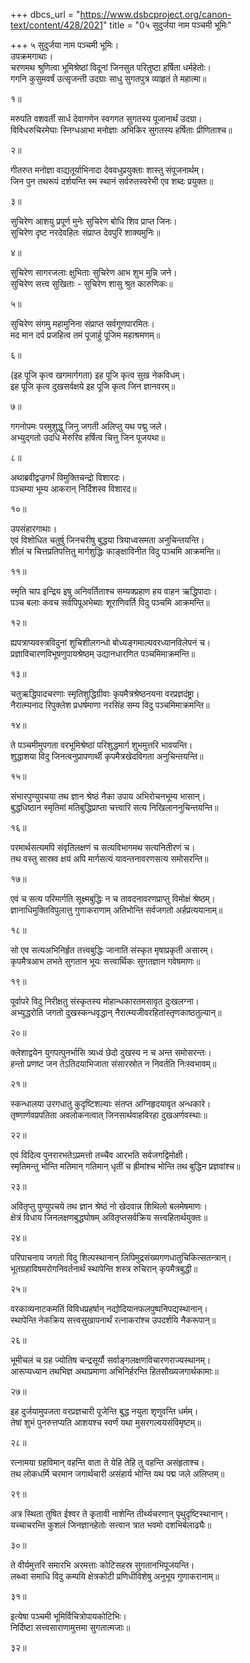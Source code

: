 +++
dbcs_url = "https://www.dsbcproject.org/canon-text/content/428/2021"
title = "0५ सुदुर्जया नाम पञ्चमी भूमिः"

+++
५ सुदुर्जया नाम पञ्चमी भूमिः।  
उपक्रमगाथाः।  
चरणमथ श्रुणित्वा भूमिश्रेष्ठां विदूनां 
जिनसुत परितुष्टा हर्षिता धर्महेतोः।  
गगनि कुसुमवर्षं उत्सृजन्ती उदग्राः 
साधु सुगतपुत्र व्याहृतं ते महात्मा॥

१॥

मरुपति वशवर्ती सार्ध देवागणेन 
स्वगगत सुगतस्य पूजानार्थं उदग्रा।  
विविधरुचिरमेघाः स्निग्धआभा मनोज्ञाः 
अभिकिर सुगतस्य हर्षिताः प्रीणिताश्च॥

२॥

गीतरुत मनोज्ञा वाद्यतूर्याभिनादा 
देववधुप्रयुक्ताः शास्तु संपूजनार्थम्।  
जिन पुन तथरूपं दर्शयन्ति स्म स्थानं 
सर्वरुतस्वरेभी एव शब्दः प्रयुक्तः॥

३॥

सुचिरेण आशयु प्रपूर्ण मुनेः 
सुचिरेण बोधि शिव प्राप्त जिनः।  
सुचिरेण दृष्ट नरदेवहितः 
संप्राप्त देवपुरि शाक्यमुनिः॥

४॥

सुचिरेण सागरजलाः क्षुभिताः 
सुचिरेण आभ शुभ मुन्नि जने।  
सुचिरेण सत्त्व सुखिताः -
सुचिरेण शासु श्रुत कारुणिकः॥

५॥

सुचिरेण संगमु महामुनिना 
संप्राप्त सर्वगूणपारमितः।  
मद मान दर्प प्रजहित्व तमं 
पूजार्हु पूजिम महाश्रमणम्॥

६॥

(इह पूजि कृत्व खगमार्गगता)
इह पूजि कृत्व सुख नेकविधम्।  
इह पूजि कृत्व दुखसर्वक्षये 
इह पूजि कृत्व जिन ज्ञानवरम्॥

७॥

गगनोपमः परमुशुद्धु जिनु 
जगती अलिप्तु यथ पद्मु जले।  
अभ्युद्गतो उदधि मेरुरिव 
हर्षित्व चित्तु जिन पूजयथा॥

८॥

अथाब्रवीद्वज्रगर्भं विमुक्तिचन्द्रो विशारदः।  
पञ्चम्या भूम्य आकरान् निर्दिशस्व विशारद॥

१०॥

उपसंहारगाथाः।  
एवं विशोधित चतुर्षु जिनचरीषु 
बुद्धया त्रियाध्वसमता अनुचिन्तयन्ति।  
शीलं च चित्तप्रतिपत्तितु मार्गशुद्धिः 
काङ्क्षाविनीत विदु पञ्चमि आक्रमन्ति॥

११॥

स्मृति चाप इन्द्रिय इषु अनिवर्तिताश्च 
सम्यक्प्रहाण हय वाहन ऋद्धिपादाः।  
पञ्च बलाः कवच सर्वपिपू‍अभेब्याः 
शूराणिवर्ति विदु पञ्चमि आक्रमन्ति॥

१२॥

ह्यपत्राप्यवस्त्रविदुनां शुचिशीलगन्धो 
बोध्यङ्गमाल्यवरध्यानविलेपनं च।  
प्रज्ञाविचारणविभूषणुपायश्रेष्ठम् 
उद्यानधारणित पञ्चमिमाक्रमन्ति॥

१३॥

चतुऋद्धिपादचरणाः स्मृतिशुद्धिग्रीवाः 
कृपमैत्रश्रेष्ठनयना वरप्रज्ञदंष्ट्रा।  
नैरात्म्यनाद रिपुक्लेश प्रधर्षमाणा 
नरसिंह सम्य विदु पञ्चमिमाक्रमन्ति॥

१४॥

ते पञ्चमीमुपगता वरभूमिश्रेष्ठां 
परिशुद्धमार्ग शुभमुत्तरि भावयन्ति।  
शुद्धाशया विदु जिनत्वनुप्रापणार्थी
कृपमैत्रखेदविगता अनुचिन्तयन्ति॥

१५॥

संभारपुण्युपचया तथ ज्ञान श्रेष्ठं 
नैका उपाय अभिरोचनभूम्य भासान्।  
बुद्धधिष्ठान स्मृतिमां मतिबुद्धिप्राप्ता 
चत्त्वारि सत्य निखिलाननुचिन्तयन्ति॥

१६॥

परमार्थसत्यमपि संवृतिलक्षणं च 
सत्यविभागमथ सत्यनितीरणं च।  
तथ वस्तु सास्रव क्षयं अपि मार्गसत्यं 
यावन्तनावरणसत्य समोसरन्ति॥

१७॥

एवं च सत्य परिमार्गति सूक्ष्मबुद्धिः 
न च तावदनावरणप्राप्तु विमोक्षं श्रेष्ठम्।  
ज्ञानाधिमुक्तिविपुलात्तु गुणाकराणाम् 
अतिभोन्ति सर्वजगतो अर्हप्रत्ययानाम्॥

१८॥

सो एव सत्य‍अभिनिर्हृत तत्त्वबुद्धिः 
जानाति संस्कृत मृषाप्रकृती असारम्।  
कृपमैत्रआभ लभते सुगतान भूयः 
सत्त्वार्थिकः सुगतज्ञान गवेषमाणः॥

१९॥

पूर्वापरे विदु निरीक्षतु संस्कृतस्य 
मोहान्धकारतमसावृत दुःखलग्ना।  
अभ्युद्धरोति जगतो दुखस्कन्धवृद्धान् 
नैरात्म्यजीवरहितांस्तृणकाष्ठतुल्यान्॥

२०॥

क्लेशाद्वयेन युगपत्पुनर्भासि त्र्यध्वं 
छेदो दुखस्य न च अन्त समोसरन्तः।  
हन्तो प्रणष्ट जन तेऽतिदयाभिजाता 
संसारस्रोत न निवर्तति निःस्वभावम्॥

२१॥

स्कन्धालया उरगधातु कुदृष्टिशल्याः
संतप्त अग्निहृदयावृत अन्धकारे।  
तृष्णार्णवप्रपतिता अवलोकनत्वात् 
जिनसार्थवाहविरहा दुख‍अर्णवस्थाः॥

२२॥

एवं विदित्व पुनरारभतेऽप्रमत्तो 
तच्चैव आरभति सर्वजगद्विमोक्षी।  
स्मृतिमन्तु भोन्ति मतिमान् गतिमान् धृतीं च 
ह्रीमांश्च भोन्ति तथ बुद्धिन प्रज्ञवांश्च॥

२३॥

अवितृप्तु पुण्युपचये तथ ज्ञान श्रेष्ठं 
नो खेदवान्न शिथिलो बलमेषमाणः।  
क्षेत्रं विधाय जिनलक्षणबुद्धघोषम् 
अवितृप्तसर्वक्रिय सत्त्वहितार्थयुक्तः॥

२४॥

परिपाचनाय जगतो विदु शिल्पस्थानान् 
लिपिमुद्रसंख्यगणधातुचिकित्सतन्त्रान्।  
भूतग्रहाविषमरोगनिवर्तनार्थं 
स्थापेन्ति शस्त्र रुचिरान् कृपमैत्रबुद्धी॥

२५॥

वरकाव्यनाटकमतिं विविधप्रहर्षान् 
नद्योदियानफलपुष्पनिपद्यस्थानान्।  
स्थापेन्ति नेकक्रिय सत्त्वसुखापनार्थं 
रत्नाकरांश्च उपदर्शयि नैकरूपान्॥

२६॥

भूमीचलं च ग्रह ज्योतिष चन्द्रसूर्यौ 
सर्वाङ्गलक्षणविचारणराज्यस्थानम्।  
आरूप्यध्यान तथभिज्ञ अथाप्रमाणा 
अभिनिर्हरन्ति हितसौख्यजगार्थकामाः॥

२७॥

इह दुर्जयामुपजता वरप्रज्ञचारी 
पूजेन्ति बुद्ध नयुता शृणुवन्ति धर्मम्।  
तेषां शुभं पुनरुत्तप्यति आशयश्च 
स्वर्णं यथा मुसरगल्वयसंविमृष्टम्॥

२८॥

रत्नामया ग्रहविमान् वहन्ति वाता 
ते येहि तेहि तु वहन्ति असंहृताश्च।  
तथ लोकधर्मि चरमान जगार्थचारी 
असंहार्य भोन्ति यथ पद्म जले अलिप्तम्॥

२९॥

अत्र स्थिता तुषित ईश्वर ते कृतावी
नाशेन्ति तीर्थ्यचरणान् पृथुदृष्टिस्थानान्।  
यच्चाचरन्ति कुशलं जिनज्ञानहेतोः 
सत्त्वान त्रात भवमो दशभिर्बलाढ्यैः॥

३०॥

ते वीर्यमुत्तरि समारभि अरमत्ताः 
कोटिसहस्र सुगतानभिपूजयन्ति।  
लब्ध्वा समाधि विदु कम्पयि क्षेत्रकोटी 
प्रणिधीविशेषु अनुभूय गुणाकरानाम्॥

३१॥

इत्येषा पञ्चमी भूमिर्विचित्रोपायकोटिभिः।  
निर्दिष्टा सत्त्वसाराणामुत्तमा सुगतात्मजाः॥

३२॥

